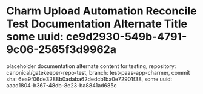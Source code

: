 # Charm Upload Automation Reconcile Test Documentation Alternate Title some uuid: ce9d2930-549b-4791-9c06-2565f3d9962a
 placeholder documentation alternate content for testing,  repository: canonical/gatekeeper-repo-test,  branch: test-paas-app-charmer,  commit sha: 6ea9f06de3288b0adaba62dedcb1ba0e72901f38,  some uuid: aaad1804-b367-48db-8e23-ba8841ad685c
